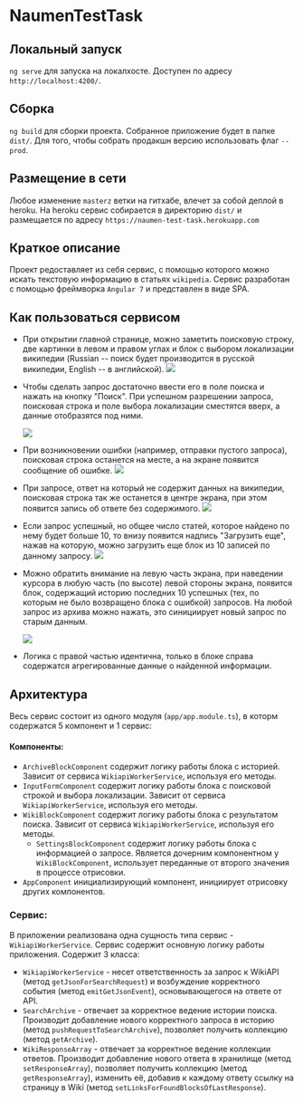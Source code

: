 # NaumenTestTask

## Локальный запуск

`ng serve` для запуска на локалхосте. Доступен по адресу `http://localhost:4200/`.

## Сборка

`ng build` для сборки проекта. Собранное приложение будет в папке `dist/`. Для того, чтобы собрать продакшн версию использовать флаг `--prod`.

## Размещение в сети

Любое изменение `masterz` ветки на гитхабе, влечет за собой деплой в heroku. На heroku сервис собирается в директорию `dist/` и размещается по адресу `https://naumen-test-task.herokuapp.com`

## Краткое описание

Проект редоставляет из себя сервис, с помощью которого можно искать текстовую информацию в статьях `wikipedia`. Сервис разработан с помощью фреймворка `Angular 7` и представлен в виде SPA.

## Как пользоваться сервисом

* При открытии главной странице, можно заметить поисковую строку, две картинки в левом и правом углах и блок с выбором локализации википедии (Russian -- поиск будет производится в русской википедии, English -- в английской).
  ![](https://i.imgur.com/3slU7M0.png)
* Чтобы сделать запрос достаточно ввести его в поле поиска и нажать на кнопку "Поиск".
  При успешном разрешении запроса, поисковая строка и поле выбора локализации сместятся вверх, а данные отобразятся под ними.

  ![](https://i.imgur.com/jaF5FOY.gif)
* При возникновении ошибки (например, отправки пустого запроса), поисковая строка останется на месте, а на экране появится       сообщение об ошибке.
  ![](https://i.imgur.com/g0Mpm8f.png)
* При запросе, ответ на который не содержит данных на википедии, поисковая строка так же останется в центре экрана, при этом 
  появится запись об ответе без содержимого.
  ![](https://i.imgur.com/XAJoWoR.png)
* Если запрос успешный, но общее число статей, которое найдено по нему будет больше 10, то внизу появится надпись "Загрузить     еще", нажав на которую, можно загрузить еще блок из 10 записей по данному запросу.
  ![](https://i.imgur.com/KZH31Nc.png)
* Можно обратить внимание на левую часть экрана, при наведении курсора в любую часть (по высоте) левой стороны экрана,           появится блок, содержащий историю последних 10 успешных (тех, по которым не было возвращено блока с ошибкой) запросов. На      любой запрос из архива можно нажать, это синициирует новый запрос по старым данным.

  ![](https://i.imgur.com/dPu8r4x.gif)
* Логика с правой частью идентична, только в блоке справа содержатся агрегированные данные о найденной информации.

## Архитектура

Весь сервис состоит из одного модуля (`app/app.module.ts`), в которм содержатся 5 компонент и 1 сервис:

#### Компоненты:

* `ArchiveBlockComponent` содержит логику работы блока с историей. Зависит от сервиса `WikiapiWorkerService`, используя его   методы.
* `InputFormComponent` содержит логику работы блока с поисковой строкой и выбора локализации. Зависит от сервиса `WikiapiWorkerService`, используя его методы.
* `WikiBlockComponent` содержит логику работы блока с результатом поиска. Зависит от сервиса `WikiapiWorkerService`, используя его методы.
  * `SettingsBlockComponent` содержит логику работы блока с информацией о запросе. Является дочерним компонентном у  `WikiBlockComponent`, использует переданные от второго значения в процессе отрисовки.
* `AppComponent` инициализирующий компонент, инициирует отрисовку других компонентов.

### Сервис:

В приложении реализована одна сущность типа сервис - `WikiapiWorkerService`. Сервис содержит основную логику работы приложения.
Содержит 3 класса:
  * `WikiapiWorkerService` - несет ответственность за запрос к WikiAPI (метод `getJsonForSearchRequest`) и возбуждение корректного события (метод `emitGetJsonEvent`), основывающегося на ответе от API.
  * `SearchArchive` - отвечает за корректное ведение истории поиска. Производит добавление нового корректного запроса в историю (метод `pushRequestToSearchArchive`), позволяет получить коллекцию (метод `getArchive`).
  * `WikiResponseArray` - отвечает за корректное ведение коллекции ответов. Производит добавление нового ответа в хранилище (метод `setResponseArray`), позволяет получить коллекцию (метод `getResponseArray`), изменить её, добавив к каждому ответу ссылку на страницу в Wiki (метод `setLinksForFoundBlocksOfLastResponse`).
